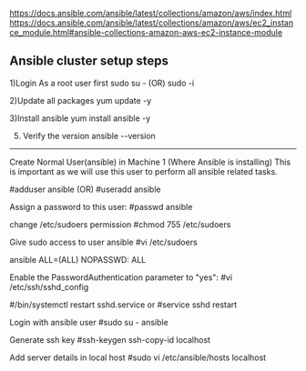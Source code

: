 https://docs.ansible.com/ansible/latest/collections/amazon/aws/index.html
https://docs.ansible.com/ansible/latest/collections/amazon/aws/ec2_instance_module.html#ansible-collections-amazon-aws-ec2-instance-module


Ansible cluster setup steps
---------------------------
1)Login As a root user first
sudo su - (OR) sudo -i

2)Update all packages
yum update -y

3)Install ansible
yum install ansible -y

5) Verify the version
ansible --version

---------------------------------------------------------------------------
Create Normal User(ansible) in Machine 1 (Where Ansible is installing) This is important as we will use this user to perform all ansible related tasks.
 
#adduser ansible 
  (OR)
#useradd ansible

Assign a password to this user:
#passwd ansible

change /etc/sudoers permission
#chmod 755 /etc/sudoers

Give sudo access to user ansible
#vi /etc/sudoers

ansible ALL=(ALL)    NOPASSWD: ALL


Enable the PasswordAuthentication parameter to "yes":
#vi /etc/ssh/sshd_config

#/bin/systemctl restart sshd.service
    or
#service sshd restart

Login with ansible user
#sudo su - ansible

Generate ssh key
#ssh-keygen
ssh-copy-id localhost

Add server details in local host
#sudo vi /etc/ansible/hosts
localhost
